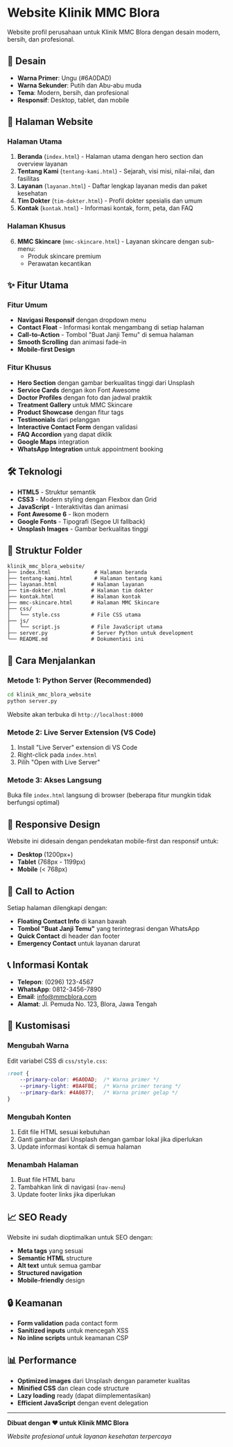 # Website Klinik MMC Blora

Website profil perusahaan untuk Klinik MMC Blora dengan desain modern, bersih, dan profesional.

## 🎨 Desain

- **Warna Primer**: Ungu (#6A0DAD)
- **Warna Sekunder**: Putih dan Abu-abu muda
- **Tema**: Modern, bersih, dan profesional
- **Responsif**: Desktop, tablet, dan mobile

## 📱 Halaman Website

### Halaman Utama
1. **Beranda** (`index.html`) - Halaman utama dengan hero section dan overview layanan
2. **Tentang Kami** (`tentang-kami.html`) - Sejarah, visi misi, nilai-nilai, dan fasilitas
3. **Layanan** (`layanan.html`) - Daftar lengkap layanan medis dan paket kesehatan
4. **Tim Dokter** (`tim-dokter.html`) - Profil dokter spesialis dan umum
5. **Kontak** (`kontak.html`) - Informasi kontak, form, peta, dan FAQ

### Halaman Khusus
6. **MMC Skincare** (`mmc-skincare.html`) - Layanan skincare dengan sub-menu:
   - Produk skincare premium
   - Perawatan kecantikan

## ✨ Fitur Utama

### Fitur Umum
- **Navigasi Responsif** dengan dropdown menu
- **Contact Float** - Informasi kontak mengambang di setiap halaman
- **Call-to-Action** - Tombol "Buat Janji Temu" di semua halaman
- **Smooth Scrolling** dan animasi fade-in
- **Mobile-first Design**

### Fitur Khusus
- **Hero Section** dengan gambar berkualitas tinggi dari Unsplash
- **Service Cards** dengan ikon Font Awesome
- **Doctor Profiles** dengan foto dan jadwal praktik
- **Treatment Gallery** untuk MMC Skincare
- **Product Showcase** dengan fitur tags
- **Testimonials** dari pelanggan
- **Interactive Contact Form** dengan validasi
- **FAQ Accordion** yang dapat diklik
- **Google Maps** integration
- **WhatsApp Integration** untuk appointment booking

## 🛠️ Teknologi

- **HTML5** - Struktur semantik
- **CSS3** - Modern styling dengan Flexbox dan Grid
- **JavaScript** - Interaktivitas dan animasi
- **Font Awesome 6** - Ikon modern
- **Google Fonts** - Tipografi (Segoe UI fallback)
- **Unsplash Images** - Gambar berkualitas tinggi

## 📁 Struktur Folder

```
klinik_mmc_blora_website/
├── index.html              # Halaman beranda
├── tentang-kami.html       # Halaman tentang kami
├── layanan.html           # Halaman layanan
├── tim-dokter.html        # Halaman tim dokter
├── kontak.html            # Halaman kontak
├── mmc-skincare.html      # Halaman MMC Skincare
├── css/
│   └── style.css          # File CSS utama
├── js/
│   └── script.js          # File JavaScript utama
├── server.py              # Server Python untuk development
└── README.md              # Dokumentasi ini
```

## 🚀 Cara Menjalankan

### Metode 1: Python Server (Recommended)
```bash
cd klinik_mmc_blora_website
python server.py
```
Website akan terbuka di `http://localhost:8000`

### Metode 2: Live Server Extension (VS Code)
1. Install "Live Server" extension di VS Code
2. Right-click pada `index.html`
3. Pilih "Open with Live Server"

### Metode 3: Akses Langsung
Buka file `index.html` langsung di browser (beberapa fitur mungkin tidak berfungsi optimal)

## 📱 Responsive Design

Website ini didesain dengan pendekatan mobile-first dan responsif untuk:
- **Desktop** (1200px+)
- **Tablet** (768px - 1199px)
- **Mobile** (< 768px)

## 🎯 Call to Action

Setiap halaman dilengkapi dengan:
- **Floating Contact Info** di kanan bawah
- **Tombol "Buat Janji Temu"** yang terintegrasi dengan WhatsApp
- **Quick Contact** di header dan footer
- **Emergency Contact** untuk layanan darurat

## 📞 Informasi Kontak

- **Telepon**: (0296) 123-4567
- **WhatsApp**: 0812-3456-7890
- **Email**: info@mmcblora.com
- **Alamat**: Jl. Pemuda No. 123, Blora, Jawa Tengah

## 🔧 Kustomisasi

### Mengubah Warna
Edit variabel CSS di `css/style.css`:
```css
:root {
    --primary-color: #6A0DAD;  /* Warna primer */
    --primary-light: #8A4FBE;  /* Warna primer terang */
    --primary-dark: #4A0877;   /* Warna primer gelap */
}
```

### Mengubah Konten
1. Edit file HTML sesuai kebutuhan
2. Ganti gambar dari Unsplash dengan gambar lokal jika diperlukan
3. Update informasi kontak di semua halaman

### Menambah Halaman
1. Buat file HTML baru
2. Tambahkan link di navigasi (`nav-menu`)
3. Update footer links jika diperlukan

## 📈 SEO Ready

Website ini sudah dioptimalkan untuk SEO dengan:
- **Meta tags** yang sesuai
- **Semantic HTML** structure
- **Alt text** untuk semua gambar
- **Structured navigation**
- **Mobile-friendly** design

## 🔒 Keamanan

- **Form validation** pada contact form
- **Sanitized inputs** untuk mencegah XSS
- **No inline scripts** untuk keamanan CSP

## 📊 Performance

- **Optimized images** dari Unsplash dengan parameter kualitas
- **Minified CSS** dan clean code structure
- **Lazy loading** ready (dapat diimplementasikan)
- **Efficient JavaScript** dengan event delegation

---

**Dibuat dengan ❤️ untuk Klinik MMC Blora**

*Website profesional untuk layanan kesehatan terpercaya*